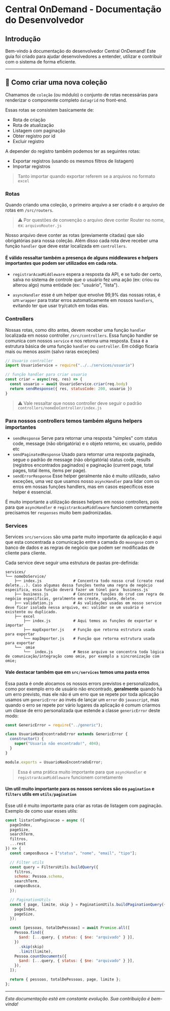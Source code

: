# Central OnDemand - Documentação do Desenvolvedor

## Introdução

Bem-vindo à documentação do desenvolvedor Central OnDemand! Este guia foi criado para ajudar desenvolvedores a entender, utilizar e contribuir com o sistema de forma eficiente.

---

## 🔧 Como criar uma nova coleção

Chamamos de `coleção` (ou módulo) o conjunto de rotas necessárias para renderizar o componente completo `datagrid` no front-end.

Essas rotas se consistem basicamente de:

- Rota de criação
- Rota de atualização
- Listagem com paginação
- Obter registro por id
- Excluir registro

A depender do registro também podemos ter as seguintes rotas:

- Exportar registros (usando os mesmos filtros de listagem)
- Importar registros

> Tanto importar quando exportar referem se a arquivos no formato `excel`

### Rotas

Quando criando uma coleção, o primeiro arquivo a ser criado é o arquivo de rotas em `/src/routers`.

> ⚠ Por questões de convenção o arquivo deve conter Router no nome, ex: `arquivoRouter.js`

Nosso arquivo deve conter as rotas (previamente citadas) que são obrigatórias para nossa coleção. Além disso cada rota deve receber uma função `handler` que deve estar localizada em `controllers`.

#### É válido ressaltar também a presença de alguns middlewares e helpers importantes que podem ser utilizados em cada rota.

- `registrarAcaoMiddleware` espera a resposta da API, e se tudo der certo, salva no sistema de controle que o usuário fez uma ação (ex: criou ou alterou algo) numa entidade (ex: "usuário", "lista").

- `asyncHandler` esse é um helper que envolve 99,9% das nossas rotas, é um `wrapper` para tratar erros automaticamente em nossos `handlers`, evitando ter que usar try/catch em todas elas.

### Controllers

Nossas rotas, como dito antes, devem receber uma função `handler` localizada em nosso controller `/src/controllers`. Essa função handler se comunica com nossos `service` e nos retorna uma resposta. Essa é a estrutura básica de uma função `handler` ou `controller`. Em código ficaria mais ou menos assim (salvo raras exceções)

```javascript
// Usuario controller
import UsuarioService = require("../../services/usuario")

// função handler para criar usuario
const criar = async(req, res) => {
  const usuario = await UsuarioService.criar(req.body)
  return sendResponse({ res, statusCode: 200, usuario })
}
```

> ⚠ Vale ressaltar que nosso controller deve seguir o padrão `controllers/nomeDoController/index.js`

### Para nossos controllers temos também alguns helpers importantes

- `sendResponse` Serve para retornar uma resposta "simples" com status code,
  message (não obrigatória) e o objeto retorno, ex: usuario, pedido etc
- `sendPaginatedResponse` Usado para retornar uma resposta paginada, segue o padrão de message (não obrigatória) status code, results (registros encontrados paginados) e paginação (current page, total pages, total items, items per page).
- `sendErrorResponse` Esse helper geralmente não é muito utilizado, salvo exceções, uma vez que usamos nosso `asyncHandler` para lidar com os erros em nossas funções handlers, mas em casos específicos esse helper é essencial.

É muito importante a utilização desses helpers em nosso controllers, pois para que `asyncHandler` e `registrarAcaoMiddleware` funcionem corretamente precisamos ter `responses` muito bem padronizadas.

### Services

Services `src/services` são uma parte muito importante da aplicação é aqui que esta concentrada a comunicação entre a camada do `moongose` com o banco de dados e as regras de negócio que podem ser modificadas de cliente para cliente.

Cada service deve seguir uma estrutura de pastas pre-definida:

```plaintext
services/
└── nomeDoService/
    ├── index.js              # Concentra todo nosso crud (create read delete...). Caso algumas dessa funções tenha uma regra de negócio especifica, essa função deverá fazer um túnel para `business.js`
    ├── business.js           # Concentra funções do crud com regra de negócio especificas, geralmente em create, update, delete.
    ├── validation.js         # As validações usadas em nosso service deve ficar isolada nessa arquivo, ex: validar se um usuário é existente ou duplicado.
    ├── excel
        ├── index.js          # Aqui temos as funções de exportar e importar
        ├── mapExporter.js    # Função que retorna estrutura usada para exportar
        └── mapImporter.js    # Função que retorna estrutura usada para exportar
    └──  omie
        └──  index.js         # Nesse arquivo se concentra toda lógica de comunicação/integração como omie, por exemplo a sincronização com omie;
```

#### Vale destacar também que em `src/services` temos uma pasta erros

Essa pasta é onde alocamos os nossos errors previstos e personalizados, como por exemplo erro de usuário não encontrado, **geralmente** quando há um erro previsto, mas ele não é um erro que se repete por toda aplicação usamos um `genericError` ao invés de lançar um `error` do `javascript`, mas quando o erro se repete por vário lugares da aplicação é comum criarmos um classe de erro personalizada que estende a classe `genericError` deste modo:

```javascript
const GenericError = require("../generic");

class UsuarioNaoEncontradoError extends GenericError {
  constructor() {
    super("Usuario não encontrado!", 404);
  }
}

module.exports = UsuarioNaoEncontradoError;
```

> Essa é uma prática muito importante para que `asyncHandler` e `registrarAcaoMiddleware` funcionem corretamente

#### Um util muito importante para os nossos services são os `pagination` e `filters` utils em `utils/pagination`

Esse util é muito importante para criar as rotas de listagem com paginação. Exemplo de como usar esses utils:

```javascript
const listarComPaginacao = async ({
  pageIndex,
  pageSize,
  searchTerm,
  filtros,
  ...rest
}) => {
  const camposBusca = ["status", "nome", "email", "tipo"];

  // Filter utils
  const query = FiltersUtils.buildQuery({
    filtros,
    schema: Pessoa.schema,
    searchTerm,
    camposBusca,
  });

  // PaginationUtils
  const { page, limite, skip } = PaginationUtils.buildPaginationQuery({
    pageIndex,
    pageSize,
  });

  const [pessoas, totalDePessoas] = await Promise.all([
    Pessoa.find({
      $and: [...query, { status: { $ne: "arquivado" } }],
    })
      .skip(skip)
      .limit(limite),
    Pessoa.countDocuments({
      $and: [...query, { status: { $ne: "arquivado" } }],
    }),
  ]);

  return { pessoas, totalDePessoas, page, limite };
};
```

---

_Esta documentação está em constante evolução. Sua contribuição é bem-vinda!_
